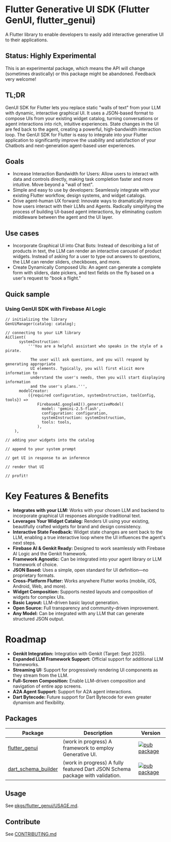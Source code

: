 # Flutter Generative UI SDK (Flutter GenUI, flutter_genui)

A Flutter library to enable developers to easily add interactive
generative UI to their applications.

## Status: Highly Experimental

This is an experimental package, which means the API will change (sometimes drastically)
or this package might be abandoned. Feedback very welcome!

## TL;DR

GenUI SDK for Flutter lets you replace static "walls of text" from your LLM with dynamic, interactive
graphical UI.
It uses a JSON-based format to compose UIs from your existing widget catalog, turning conversations or agent
interactions into rich, intuitive experiences. State changes in the UI are fed back to the agent, creating a
powerful, high-bandwidth interaction loop. The GenUI SDK for Flutter is easy to integrate into your Flutter
application to significantly improve the usability and satisfaction of your Chatbots and next-generation
agent-based user experiences.

## Goals

* Increase Interaction Bandwidth for Users: Allow users to interact with data and controls directly,
  making task completion faster and more intuitive. Move beyond a "wall of text".
* Simple and easy to use by developers: Seamlessly integrate with your existing Flutter workflow,
  design systems, and widget catalogs.
* Drive agent-human UX forward: Innovate ways to dramatically improve how users interact with their
  LLMs and Agents. Radically simplifying the process of building UI-based agent interactions, by
  eliminating custom middleware between the agent and the UI layer.

## Use cases

* Incorporate Graphical UI into Chat Bots: Instead of describing a list of products in text,
  the LLM can render an interactive carousel of product widgets. Instead of asking for a user to
  type out answers to questions, the LLM can render sliders, checkboxes, and more.
* Create Dynamically Composed UIs: An agent can generate a complete form with sliders, date pickers,
  and text fields on the fly based on a user's request to "book a flight."

## Quick sample

### Using GenUI SDK with Firebase AI Logic

```
// initializing the library
GenUiManager(catalog: catalog);

// connecting to your LLM library
AiClient(
      systemInstruction:
          '''You are a helpful assistant who speaks in the style of a pirate.
    
           The user will ask questions, and you will respond by generating appropriate
           UI elements. Typically, you will first elicit more information to
           understand the user's needs, then you will start displaying information
           and the user's plans.''',
      modelCreator:
          ({required configuration, systemInstruction, toolConfig, tools}) =>
              FirebaseAI.googleAI().generativeModel(
                model: 'gemini-2.5-flash',
                configuration: configuration,
                systemInstruction: systemInstruction,
                tools: tools,
              ),
    ),

// adding your widgets into the catalog

// append to your system prompt

// get UI in response to an inference

// render that UI

// profit!
```

# Key Features & Benefits

* **Integrates with your LLM:** Works with your chosen LLM and backend to incorporate graphical
  UI responses alongside traditional text.  
* **Leverages Your Widget Catalog:** Renders UI using your existing, beautifully crafted widgets
  for brand and design consistency.  
* **Interactive State Feedback:** Widget state changes are sent back to the LLM, enabling a
  true interactive loop where the UI influences the agent's next steps.  
* **Firebase AI & Genkit Ready:** Designed to work seamlessly with Firebase AI Logic and the
  Genkit framework.  
* **Framework Agnostic:** Can be integrated into your agent library or LLM framework of choice.  
* **JSON Based:** Uses a simple, open standard for UI definition—no proprietary formats.  
* **Cross-Platform Flutter:** Works anywhere Flutter works (mobile, iOS, Android, Web, and more).  
* **Widget Composition:** Supports nested layouts and composition of widgets for complex UIs.  
* **Basic Layout:** LLM-driven basic layout generation.  
* **Open Source:** Full transparency and community-driven improvement.  
* **Any Model:** Can be integrated with any LLM that can generate structured JSON output.

# Roadmap

* **Genkit Integration:** Integration with Genkit (Target: Sept 2025).  
* **Expanded LLM Framework Support:** Official support for additional LLM frameworks.  
* **Streaming UI:** Support for progressively rendering UI components as they stream from the LLM.  
* **Full-Screen Composition:** Enable LLM-driven composition and navigation of entire app screens.  
* **A2A Agent Support:** Support for A2A agent interactions.  
* **Dart Bytecode:** Future support for Dart Bytecode for even greater dynamism and flexibility.

## Packages

| Package                                          | Description                                                                   | Version                                                                                                              |
| ------------------------------------------------ | ----------------------------------------------------------------------------- | -------------------------------------------------------------------------------------------------------------------- |
| [flutter_genui](pkgs/flutter_genui/)             | (work in progress) A framework to employ Generative UI.                       | [![pub package](https://img.shields.io/pub/v/flutter_genui.svg)](https://pub.dev/packages/flutter_genui)             |
| [dart_schema_builder](pkgs/dart_schema_builder/) | (work in progress) A fully featured Dart JSON Schema package with validation. | [![pub package](https://img.shields.io/pub/v/dart_schema_builder.svg)](https://pub.dev/packages/dart_schema_builder) |

## Usage

See [pkgs/flutter_genui/USAGE.md](pkgs/flutter_genui/USAGE.md).

## Contribute

See [CONTRIBUTING.md](CONTRIBUTING.md)
